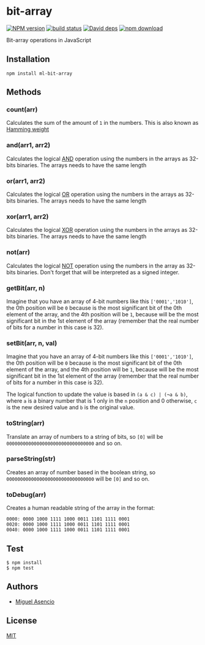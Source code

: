 # bit-array

  [![NPM version][npm-image]][npm-url]
  [![build status][travis-image]][travis-url]
  [![David deps][david-image]][david-url]
  [![npm download][download-image]][download-url]

Bit-array operations in JavaScript

## Installation

`npm install ml-bit-array`

## Methods

### count(arr)

Calculates the sum of the amount of `1` in the numbers. This is also known as [Hamming weight](https://en.wikipedia.org/wiki/Hamming_weight)

### and(arr1, arr2)

Calculates the logical [AND](https://en.wikipedia.org/wiki/Logical_conjunction) operation using the numbers in the arrays as 32-bits binaries. The arrays needs to have the same length

### or(arr1, arr2)

Calculates the logical [OR](https://en.wikipedia.org/wiki/Logical_disjunction) operation using the numbers in the arrays as 32-bits binaries. The arrays needs to have the same length

### xor(arr1, arr2)

Calculates the logical [XOR](https://en.wikipedia.org/wiki/Logical_biconditional) operation using the numbers in the arrays as 32-bits binaries. The arrays needs to have the same length

### not(arr)

Calculates the logical [NOT](https://en.wikipedia.org/wiki/Negation) operation using the numbers in the array as 32-bits binaries. Don't forget that will be interpreted as a signed integer.

### getBit(arr, n)

Imagine that you have an array of 4-bit numbers like this `['0001','1010']`, the 0th position will be `0` because is the most significant bit of the 0th element of the array, and the 4th position will be `1`, because will be the most significant bit in the 1st element of the array (remember that the real number of bits for a number in this case is 32).

### setBit(arr, n, val)

Imagine that you have an array of 4-bit numbers like this `['0001','1010']`, the 0th position will be `0` because is the most significant bit of the 0th element of the array, and the 4th position will be `1`, because will be the most significant bit in the 1st element of the array (remember that the real number of bits for a number in this case is 32).

The logical function to update the value is based in `(a & c) | (¬a & b)`, where `a` is a binary number that is 1 only in the `n` position and 0 otherwise, `c` is the new desired value and `b` is the original value.

### toString(arr)

Translate an array of numbers to a string of bits, so `[0]` will be `00000000000000000000000000000000` and so on.

### parseString(str)

Creates an array of number based in the boolean string, so `00000000000000000000000000000000` will be `[0]` and so on.

### toDebug(arr)

Creates a human readable string of the array in the format:

```shell
0000: 0000 1000 1111 1000 0011 1101 1111 0001
0020: 0000 1000 1111 1000 0011 1101 1111 0001
0040: 0000 1000 1111 1000 0011 1101 1111 0001
```

## Test

```shell
$ npm install
$ npm test
```

## Authors

  - [Miguel Asencio](https://github.com/maasencioh)

## License

  [MIT](./LICENSE)

[npm-image]: https://img.shields.io/npm/v/ml-bit-array.svg?style=flat-square
[npm-url]: https://npmjs.org/package/ml-bit-array
[travis-image]: https://img.shields.io/travis/mljs/bit-array/master.svg?style=flat-square
[travis-url]: https://travis-ci.org/mljs/bit-array
[david-image]: https://img.shields.io/david/mljs/bit-array.svg?style=flat-square
[david-url]: https://david-dm.org/mljs/bit-array
[download-image]: https://img.shields.io/npm/dm/ml-bit-array.svg?style=flat-square
[download-url]: https://npmjs.org/package/ml-bit-array
